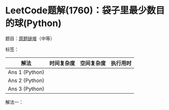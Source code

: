 # LeetCode题解(1760)：袋子里最少数目的球(Python)

题目：[原题链接](https://leetcode-cn.com/problems/minimum-limit-of-balls-in-a-bag/)（中等）

标签：

| 解法           | 时间复杂度 | 空间复杂度 | 执行用时 |
| -------------- | ---------- | ---------- | -------- |
| Ans 1 (Python) |            |            |          |
| Ans 2 (Python) |            |            |          |
| Ans 3 (Python) |            |            |          |

解法一：


